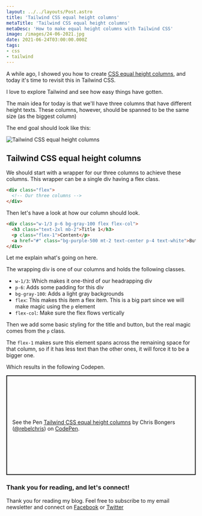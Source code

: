 ```yaml
---
layout: ../../layouts/Post.astro
title: 'Tailwind CSS equal height columns'
metaTitle: 'Tailwind CSS equal height columns'
metaDesc: 'How to make equal height columns with Tailwind CSS'
image: /images/24-06-2021.jpg
date: 2021-06-24T03:00:00.000Z
tags:
- css
- tailwind
---
```


A while ago, I showed you how to create [CSS equal height columns](https://daily-dev-tips.com/posts/css-equal-height-columns/), and today it's time to revisit this in Tailwind CSS.

I love to explore Tailwind and see how easy things have gotten.

The main idea for today is that we'll have three columns that have different height texts.
These columns, however, should be spanned to be the same size (as the biggest column)

The end goal should look like this:

![Tailwind CSS equal height columns](https://cdn.hashnode.com/res/hashnode/image/upload/v1624170337435/YJwMzWJUQ.png)

## Tailwind CSS equal height columns

We should start with a wrapper for our three columns to achieve these columns. This wrapper can be a single div having a flex class.

```html
<div class="flex">
  <!-- Our three columns -->
</div>
```

Then let's have a look at how our column should look.

```html
<div class="w-1/3 p-6 bg-gray-100 flex flex-col">
  <h3 class="text-2xl mb-2">Title 1</h3>
  <p class="flex-1">Content</p>
  <a href="#" class="bg-purple-500 mt-2 text-center p-4 text-white">Button</a>
</div>
```

Let me explain what's going on here.

The wrapping div is one of our columns and holds the following classes.

- `w-1/3`: Which makes it one-third of our headrapping div
- `p-6`: Adds some padding for this div
- `bg-gray-100`: Adds a light gray backgrounds
- `flex`: This makes this item a flex item. This is a big part since we will make magic using the `p` element
- `flex-col`: Make sure the flex flows vertically

Then we add some basic styling for the title and button, but the real magic comes from the `p` class.

The `flex-1` makes sure this element spans across the remaining space for that column, so if it has less text than the other ones, it will force it to be a bigger one.

Which results in the following Codepen.

<p class="codepen" data-height="265" data-theme-id="dark" data-default-tab="result" data-user="rebelchris" data-slug-hash="ZEeZKYG" style="height: 265px; box-sizing: border-box; display: flex; align-items: center; justify-content: center; border: 2px solid; margin: 1em 0; padding: 1em;" data-pen-title="Tailwind CSS equal height columns">
  <span>See the Pen <a href="https://codepen.io/rebelchris/pen/ZEeZKYG">
  Tailwind CSS equal height columns</a> by Chris Bongers (<a href="https://codepen.io/rebelchris">@rebelchris</a>)
  on <a href="https://codepen.io">CodePen</a>.</span>
</p>
<script async src="https://cpwebassets.codepen.io/assets/embed/ei.js"></script>

### Thank you for reading, and let's connect!

Thank you for reading my blog. Feel free to subscribe to my email newsletter and connect on [Facebook](https://www.facebook.com/DailyDevTipsBlog) or [Twitter](https://twitter.com/DailyDevTips1)
